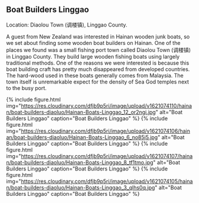 ## Boat Builders Linggao

Location: Diaolou Town (调楼镇), Linggao County.

A guest from New Zealand was interested in Hainan wooden junk boats, so we set about finding some wooden boat builders on Hainan. One of the places we found was a small fishing port town called Diaolou Town (调楼镇) in Linggao County. They build large wooden fishing boats using largely traditional methods. One of the reasons we were interested is because this boat building craft has pretty much disappeared from developed countries. The hard-wood used in these boats generally comes from Malaysia. The town itself is unremarkable expect for the density of Sea God temples next to the busy port.

{% include figure.html img="https://res.cloudinary.com/dfjb9p5ri/image/upload/v1621074110/hainan/boat-builders-diaoluo/Hainan-Boats-Linggao_12_or2ngi.jpg"
alt="Boat Builders Linggao" caption="Boat Builders Linggao" %}
{% include figure.html img="https://res.cloudinary.com/dfjb9p5ri/image/upload/v1621074106/hainan/boat-builders-diaoluo/Hainan-Boats-Linggao_6_no85j5.jpg"
alt="Boat Builders Linggao" caption="Boat Builders Linggao" %}
{% include figure.html img="https://res.cloudinary.com/dfjb9p5ri/image/upload/v1621074107/hainan/boat-builders-diaoluo/Hainan-Boats-Linggao_8_tf1tmo.jpg"
alt="Boat Builders Linggao" caption="Boat Builders Linggao" %}
{% include figure.html img="https://res.cloudinary.com/dfjb9p5ri/image/upload/v1621074105/hainan/boat-builders-diaoluo/Hainan-Boats-Linggao_3_qlhs0q.jpg"
alt="Boat Builders Linggao" caption="Boat Builders Linggao" %}